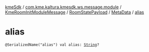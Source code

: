 [kmeSdk](../../../../index.md) / [com.kme.kaltura.kmesdk.ws.message.module](../../../index.md) / [KmeRoomInitModuleMessage](../../index.md) / [RoomStatePayload](../index.md) / [MetaData](index.md) / [alias](./alias.md)

# alias

`@SerializedName("alias") val alias: `[`String`](https://kotlinlang.org/api/latest/jvm/stdlib/kotlin/-string/index.html)`?`